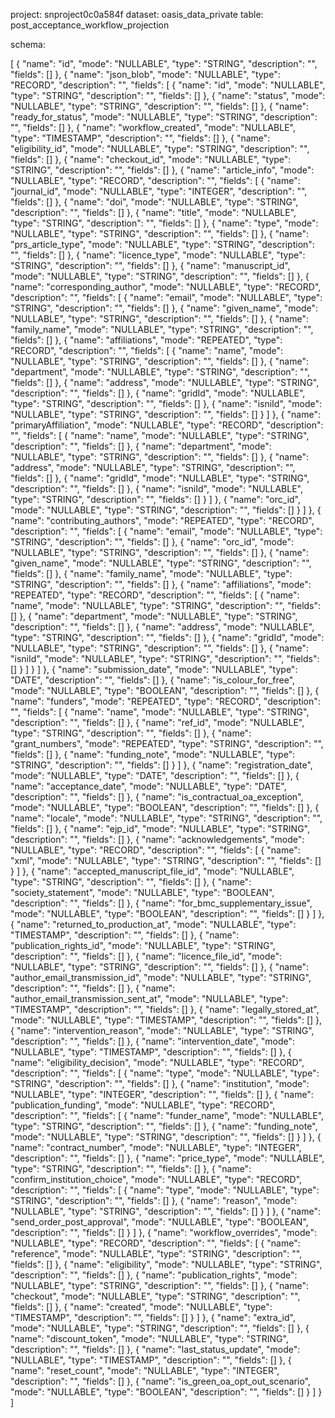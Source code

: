 project: snproject0c0a584f
dataset: oasis_data_private
table: post_acceptance_workflow_projection

schema:

[
  {
    "name": "id",
    "mode": "NULLABLE",
    "type": "STRING",
    "description": "",
    "fields": []
  },
  {
    "name": "json_blob",
    "mode": "NULLABLE",
    "type": "RECORD",
    "description": "",
    "fields": [
      {
        "name": "id",
        "mode": "NULLABLE",
        "type": "STRING",
        "description": "",
        "fields": []
      },
      {
        "name": "status",
        "mode": "NULLABLE",
        "type": "STRING",
        "description": "",
        "fields": []
      },
      {
        "name": "ready_for_status",
        "mode": "NULLABLE",
        "type": "STRING",
        "description": "",
        "fields": []
      },
      {
        "name": "workflow_created",
        "mode": "NULLABLE",
        "type": "TIMESTAMP",
        "description": "",
        "fields": []
      },
      {
        "name": "eligibility_id",
        "mode": "NULLABLE",
        "type": "STRING",
        "description": "",
        "fields": []
      },
      {
        "name": "checkout_id",
        "mode": "NULLABLE",
        "type": "STRING",
        "description": "",
        "fields": []
      },
      {
        "name": "article_info",
        "mode": "NULLABLE",
        "type": "RECORD",
        "description": "",
        "fields": [
          {
            "name": "journal_id",
            "mode": "NULLABLE",
            "type": "INTEGER",
            "description": "",
            "fields": []
          },
          {
            "name": "doi",
            "mode": "NULLABLE",
            "type": "STRING",
            "description": "",
            "fields": []
          },
          {
            "name": "title",
            "mode": "NULLABLE",
            "type": "STRING",
            "description": "",
            "fields": []
          },
          {
            "name": "type",
            "mode": "NULLABLE",
            "type": "STRING",
            "description": "",
            "fields": []
          },
          {
            "name": "prs_article_type",
            "mode": "NULLABLE",
            "type": "STRING",
            "description": "",
            "fields": []
          },
          {
            "name": "licence_type",
            "mode": "NULLABLE",
            "type": "STRING",
            "description": "",
            "fields": []
          },
          {
            "name": "manuscript_id",
            "mode": "NULLABLE",
            "type": "STRING",
            "description": "",
            "fields": []
          },
          {
            "name": "corresponding_author",
            "mode": "NULLABLE",
            "type": "RECORD",
            "description": "",
            "fields": [
              {
                "name": "email",
                "mode": "NULLABLE",
                "type": "STRING",
                "description": "",
                "fields": []
              },
              {
                "name": "given_name",
                "mode": "NULLABLE",
                "type": "STRING",
                "description": "",
                "fields": []
              },
              {
                "name": "family_name",
                "mode": "NULLABLE",
                "type": "STRING",
                "description": "",
                "fields": []
              },
              {
                "name": "affiliations",
                "mode": "REPEATED",
                "type": "RECORD",
                "description": "",
                "fields": [
                  {
                    "name": "name",
                    "mode": "NULLABLE",
                    "type": "STRING",
                    "description": "",
                    "fields": []
                  },
                  {
                    "name": "department",
                    "mode": "NULLABLE",
                    "type": "STRING",
                    "description": "",
                    "fields": []
                  },
                  {
                    "name": "address",
                    "mode": "NULLABLE",
                    "type": "STRING",
                    "description": "",
                    "fields": []
                  },
                  {
                    "name": "gridId",
                    "mode": "NULLABLE",
                    "type": "STRING",
                    "description": "",
                    "fields": []
                  },
                  {
                    "name": "isniId",
                    "mode": "NULLABLE",
                    "type": "STRING",
                    "description": "",
                    "fields": []
                  }
                ]
              },
              {
                "name": "primaryAffiliation",
                "mode": "NULLABLE",
                "type": "RECORD",
                "description": "",
                "fields": [
                  {
                    "name": "name",
                    "mode": "NULLABLE",
                    "type": "STRING",
                    "description": "",
                    "fields": []
                  },
                  {
                    "name": "department",
                    "mode": "NULLABLE",
                    "type": "STRING",
                    "description": "",
                    "fields": []
                  },
                  {
                    "name": "address",
                    "mode": "NULLABLE",
                    "type": "STRING",
                    "description": "",
                    "fields": []
                  },
                  {
                    "name": "gridId",
                    "mode": "NULLABLE",
                    "type": "STRING",
                    "description": "",
                    "fields": []
                  },
                  {
                    "name": "isniId",
                    "mode": "NULLABLE",
                    "type": "STRING",
                    "description": "",
                    "fields": []
                  }
                ]
              },
              {
                "name": "orc_id",
                "mode": "NULLABLE",
                "type": "STRING",
                "description": "",
                "fields": []
              }
            ]
          },
          {
            "name": "contributing_authors",
            "mode": "REPEATED",
            "type": "RECORD",
            "description": "",
            "fields": [
              {
                "name": "email",
                "mode": "NULLABLE",
                "type": "STRING",
                "description": "",
                "fields": []
              },
              {
                "name": "orc_id",
                "mode": "NULLABLE",
                "type": "STRING",
                "description": "",
                "fields": []
              },
              {
                "name": "given_name",
                "mode": "NULLABLE",
                "type": "STRING",
                "description": "",
                "fields": []
              },
              {
                "name": "family_name",
                "mode": "NULLABLE",
                "type": "STRING",
                "description": "",
                "fields": []
              },
              {
                "name": "affiliations",
                "mode": "REPEATED",
                "type": "RECORD",
                "description": "",
                "fields": [
                  {
                    "name": "name",
                    "mode": "NULLABLE",
                    "type": "STRING",
                    "description": "",
                    "fields": []
                  },
                  {
                    "name": "department",
                    "mode": "NULLABLE",
                    "type": "STRING",
                    "description": "",
                    "fields": []
                  },
                  {
                    "name": "address",
                    "mode": "NULLABLE",
                    "type": "STRING",
                    "description": "",
                    "fields": []
                  },
                  {
                    "name": "gridId",
                    "mode": "NULLABLE",
                    "type": "STRING",
                    "description": "",
                    "fields": []
                  },
                  {
                    "name": "isniId",
                    "mode": "NULLABLE",
                    "type": "STRING",
                    "description": "",
                    "fields": []
                  }
                ]
              }
            ]
          },
          {
            "name": "submission_date",
            "mode": "NULLABLE",
            "type": "DATE",
            "description": "",
            "fields": []
          },
          {
            "name": "is_colour_for_free",
            "mode": "NULLABLE",
            "type": "BOOLEAN",
            "description": "",
            "fields": []
          },
          {
            "name": "funders",
            "mode": "REPEATED",
            "type": "RECORD",
            "description": "",
            "fields": [
              {
                "name": "name",
                "mode": "NULLABLE",
                "type": "STRING",
                "description": "",
                "fields": []
              },
              {
                "name": "ref_id",
                "mode": "NULLABLE",
                "type": "STRING",
                "description": "",
                "fields": []
              },
              {
                "name": "grant_numbers",
                "mode": "REPEATED",
                "type": "STRING",
                "description": "",
                "fields": []
              },
              {
                "name": "funding_note",
                "mode": "NULLABLE",
                "type": "STRING",
                "description": "",
                "fields": []
              }
            ]
          },
          {
            "name": "registration_date",
            "mode": "NULLABLE",
            "type": "DATE",
            "description": "",
            "fields": []
          },
          {
            "name": "acceptance_date",
            "mode": "NULLABLE",
            "type": "DATE",
            "description": "",
            "fields": []
          },
          {
            "name": "is_contractual_oa_exception",
            "mode": "NULLABLE",
            "type": "BOOLEAN",
            "description": "",
            "fields": []
          },
          {
            "name": "locale",
            "mode": "NULLABLE",
            "type": "STRING",
            "description": "",
            "fields": []
          },
          {
            "name": "ejp_id",
            "mode": "NULLABLE",
            "type": "STRING",
            "description": "",
            "fields": []
          },
          {
            "name": "acknowledgements",
            "mode": "NULLABLE",
            "type": "RECORD",
            "description": "",
            "fields": [
              {
                "name": "xml",
                "mode": "NULLABLE",
                "type": "STRING",
                "description": "",
                "fields": []
              }
            ]
          },
          {
            "name": "accepted_manuscript_file_id",
            "mode": "NULLABLE",
            "type": "STRING",
            "description": "",
            "fields": []
          },
          {
            "name": "society_statement",
            "mode": "NULLABLE",
            "type": "BOOLEAN",
            "description": "",
            "fields": []
          },
          {
            "name": "for_bmc_supplementary_issue",
            "mode": "NULLABLE",
            "type": "BOOLEAN",
            "description": "",
            "fields": []
          }
        ]
      },
      {
        "name": "returned_to_production_at",
        "mode": "NULLABLE",
        "type": "TIMESTAMP",
        "description": "",
        "fields": []
      },
      {
        "name": "publication_rights_id",
        "mode": "NULLABLE",
        "type": "STRING",
        "description": "",
        "fields": []
      },
      {
        "name": "licence_file_id",
        "mode": "NULLABLE",
        "type": "STRING",
        "description": "",
        "fields": []
      },
      {
        "name": "author_email_transmission_id",
        "mode": "NULLABLE",
        "type": "STRING",
        "description": "",
        "fields": []
      },
      {
        "name": "author_email_transmission_sent_at",
        "mode": "NULLABLE",
        "type": "TIMESTAMP",
        "description": "",
        "fields": []
      },
      {
        "name": "legally_stored_at",
        "mode": "NULLABLE",
        "type": "TIMESTAMP",
        "description": "",
        "fields": []
      },
      {
        "name": "intervention_reason",
        "mode": "NULLABLE",
        "type": "STRING",
        "description": "",
        "fields": []
      },
      {
        "name": "intervention_date",
        "mode": "NULLABLE",
        "type": "TIMESTAMP",
        "description": "",
        "fields": []
      },
      {
        "name": "eligibility_decision",
        "mode": "NULLABLE",
        "type": "RECORD",
        "description": "",
        "fields": [
          {
            "name": "type",
            "mode": "NULLABLE",
            "type": "STRING",
            "description": "",
            "fields": []
          },
          {
            "name": "institution",
            "mode": "NULLABLE",
            "type": "INTEGER",
            "description": "",
            "fields": []
          },
          {
            "name": "publication_funding",
            "mode": "NULLABLE",
            "type": "RECORD",
            "description": "",
            "fields": [
              {
                "name": "funder_name",
                "mode": "NULLABLE",
                "type": "STRING",
                "description": "",
                "fields": []
              },
              {
                "name": "funding_note",
                "mode": "NULLABLE",
                "type": "STRING",
                "description": "",
                "fields": []
              }
            ]
          },
          {
            "name": "contract_number",
            "mode": "NULLABLE",
            "type": "INTEGER",
            "description": "",
            "fields": []
          },
          {
            "name": "price_type",
            "mode": "NULLABLE",
            "type": "STRING",
            "description": "",
            "fields": []
          },
          {
            "name": "confirm_institution_choice",
            "mode": "NULLABLE",
            "type": "RECORD",
            "description": "",
            "fields": [
              {
                "name": "type",
                "mode": "NULLABLE",
                "type": "STRING",
                "description": "",
                "fields": []
              },
              {
                "name": "reason",
                "mode": "NULLABLE",
                "type": "STRING",
                "description": "",
                "fields": []
              }
            ]
          },
          {
            "name": "send_order_post_approval",
            "mode": "NULLABLE",
            "type": "BOOLEAN",
            "description": "",
            "fields": []
          }
        ]
      },
      {
        "name": "workflow_overrides",
        "mode": "NULLABLE",
        "type": "RECORD",
        "description": "",
        "fields": [
          {
            "name": "reference",
            "mode": "NULLABLE",
            "type": "STRING",
            "description": "",
            "fields": []
          },
          {
            "name": "eligibility",
            "mode": "NULLABLE",
            "type": "STRING",
            "description": "",
            "fields": []
          },
          {
            "name": "publication_rights",
            "mode": "NULLABLE",
            "type": "STRING",
            "description": "",
            "fields": []
          },
          {
            "name": "checkout",
            "mode": "NULLABLE",
            "type": "STRING",
            "description": "",
            "fields": []
          },
          {
            "name": "created",
            "mode": "NULLABLE",
            "type": "TIMESTAMP",
            "description": "",
            "fields": []
          }
        ]
      },
      {
        "name": "extra_id",
        "mode": "NULLABLE",
        "type": "STRING",
        "description": "",
        "fields": []
      },
      {
        "name": "discount_token",
        "mode": "NULLABLE",
        "type": "STRING",
        "description": "",
        "fields": []
      },
      {
        "name": "last_status_update",
        "mode": "NULLABLE",
        "type": "TIMESTAMP",
        "description": "",
        "fields": []
      },
      {
        "name": "reset_count",
        "mode": "NULLABLE",
        "type": "INTEGER",
        "description": "",
        "fields": []
      },
      {
        "name": "is_green_oa_opt_out_scenario",
        "mode": "NULLABLE",
        "type": "BOOLEAN",
        "description": "",
        "fields": []
      }
    ]
  }
]